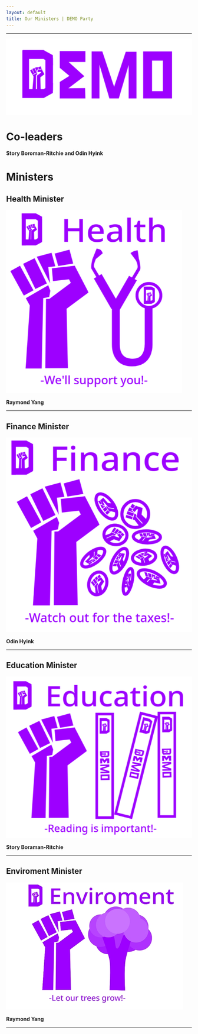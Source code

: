 ```yaml
---
layout: default
title: Our Ministers | DEMO Party
---
```


--------------------------

<div class="img">
  <img src="https://raw.githubusercontent.com/CYBORG123456789/DEMO-party-official-site/master/assets/DEMO%20full%20name%20small.png" sytle="align: center;">
</div>

Co-leaders
==========

**Story Boroman-Ritchie and Odin Hyink**

Ministers
=========

Health Minister
---------------

![stethoscope](https://raw.githubusercontent.com/CYBORG123456789/DEMO-party-official-site/master/assets/health.png)

**Raymond Yang**

--------------------------

Finance Minister
----------------

![tax](https://raw.githubusercontent.com/CYBORG123456789/DEMO-party-official-site/master/assets/Finance%20thing.png)

**Odin Hyink**

--------------------------

Education Minister
------------------

![books](https://raw.githubusercontent.com/CYBORG123456789/DEMO-party-official-site/master/assets/education.png)

**Story Boraman-Ritchie**

---------------------------

Enviroment Minister
-------------------

![plants](https://raw.githubusercontent.com/CYBORG123456789/DEMO-party-official-site/master/assets/Enviroment.png.jpg)

**Raymond Yang**

---------------------------
